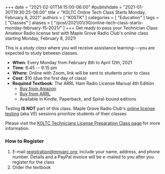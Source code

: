 +++
date = "2021-02-01T14:15:00-06:00"
#publishdate = "2021-01-30T19:30:25-06:00"
title = "K0LTC Online Tech Class Starts Monday, February 8, 2021"
authors = [ "K0STK" ]
categories = [ "Education" ]
tags = [ "Classes" ]
aliases = [ "/post/2021/01/30/online-tech-class-starts-monday-february-15-2021/" ]
+++
Get ready to pass your Technician Class Amateur Radio license test with
Maple Grove Radio Club's online class starting Monday, February 8, 2021!
<!--more-->

This is a *study class* where you will receive assistance learning---you are
expected to study between classes.

* **When**: Every Monday from February 8th to April 12th, 2021
* **Time**: 6:45 -- 9:15 pm
* **Where**: Online with Zoom, link will be sent to students prior to class
* **Cost**: $10 (due the first day of class)
* **Required Textbook**: The ARRL Ham Radio License Manual 4th Edition
    * [Buy from Amazon](https://www.amazon.com/ARRL-Radio-License-Manual-Spiral/dp/1625950829/ref=sr_1_1?ie=UTF8&qid=1542060694&sr=8-1&keywords=The+ARRL+Ham+Radio+License+Manual)
    * [Buy from ARRL](http://www.arrl.org/shop/Ham-Radio-License-Manual/)
    * Available in Kindle, Paperback, and Spiral-bound editions

Testing **IS NOT** part of this class. Maple Grove Radio Club's
[online license testing](https://exam.mnyarc.org/)
(aka *VE*) sessions prioritize students of their classes

Please visit the
[K0LTC Technicians License Preparation Class page](https://k0ltc.org/tech_license_class/)
for more information.

### How to Register

1. E-mail registration@mnyarc.org; include your name, address, and phone number. Details and a PayPal invoice will be e-mailed to you after you register for the class
2. Order the textbook

